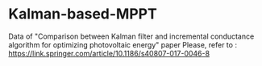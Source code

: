 # Kalman-based-MPPT
Data of "Comparison between Kalman filter and incremental conductance algorithm for optimizing photovoltaic energy" paper Please, refer to : https://link.springer.com/article/10.1186/s40807-017-0046-8
